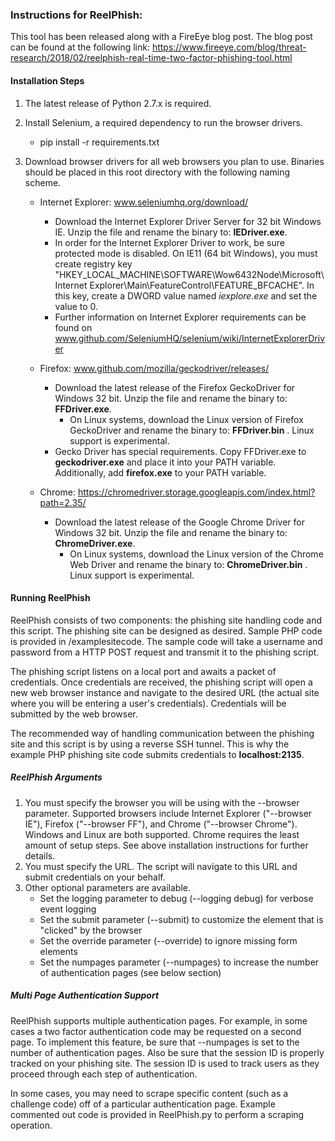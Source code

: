 ### Instructions for ReelPhish:

This tool has been released along with a FireEye blog post. The blog post can be found at the following link: https://www.fireeye.com/blog/threat-research/2018/02/reelphish-real-time-two-factor-phishing-tool.html

#### Installation Steps

1. The latest release of Python 2.7.x is required.

2. Install Selenium, a required dependency to run the browser drivers.

    * pip install -r requirements.txt
    
3. Download browser drivers for all web browsers you plan to use. Binaries
should be placed in this root directory with the following naming scheme.
    
    * Internet Explorer: www.seleniumhq.org/download/
        * Download the Internet Explorer Driver Server for 32 bit Windows IE. Unzip the
        file and rename the binary to: **IEDriver.exe**.
        * In order for the Internet Explorer Driver to work, be sure protected mode is disabled. On IE11 (64 bit Windows), you must
        create registry key "HKEY_LOCAL_MACHINE\SOFTWARE\Wow6432Node\Microsoft\Internet Explorer\Main\FeatureControl\FEATURE_BFCACHE".
        In this key, create a DWORD value named _iexplore.exe_ and set the value to 0.
        * Further information on Internet Explorer requirements can be found on www.github.com/SeleniumHQ/selenium/wiki/InternetExplorerDriver
    
    * Firefox: www.github.com/mozilla/geckodriver/releases/
        * Download the latest release of the Firefox GeckoDriver for Windows 32 bit. Unzip the file and
        rename the binary to: **FFDriver.exe**.
            * On Linux systems, download the Linux version of Firefox GeckoDriver and rename the binary to: **FFDriver.bin** . Linux support
            is experimental.
        * Gecko Driver has special requirements. Copy FFDriver.exe to **geckodriver.exe** and place it
        into your PATH variable. Additionally, add **firefox.exe** to your PATH variable.
    
    * Chrome: https://chromedriver.storage.googleapis.com/index.html?path=2.35/
        * Download the latest release of the Google Chrome Driver for Windows 32 bit. Unzip the file and
        rename the binary to: **ChromeDriver.exe**.
            * On Linux systems, download the Linux version of the Chrome Web Driver and rename the binary to: **ChromeDriver.bin** . Linux support is
            experimental.

#### Running ReelPhish

ReelPhish consists of two components: the phishing site handling code and this script. The phishing site
can be designed as desired. Sample PHP code is provided in /examplesitecode. The sample code will take a
username and password from a HTTP POST request and transmit it to the phishing script.

The phishing script listens on a local port and awaits a packet of credentials. Once credentials are received,
the phishing script will open a new web browser instance and navigate to the desired URL (the actual site where you
will be entering a user's credentials).  Credentials will be submitted by the web browser.

The recommended way of handling communication between the phishing site and this script is by using a reverse
SSH tunnel. This is why the example PHP phishing site code submits credentials to **localhost:2135**.

##### ReelPhish Arguments

1. You must specify the browser you will be using with the --browser parameter. Supported browsers include Internet
Explorer ("--browser IE"), Firefox ("--browser FF"), and Chrome ("--browser Chrome"). Windows and Linux are both supported. Chrome requires the least amount of setup steps. See
above installation instructions for further details.
2. You must specify the URL. The script will navigate to this URL and submit credentials on your behalf.
3. Other optional parameters are available.
    * Set the logging parameter to debug (--logging debug) for verbose event logging
    * Set the submit parameter (--submit) to customize the element that is "clicked" by the browser
    * Set the override parameter (--override) to ignore missing form elements
    * Set the numpages parameter (--numpages) to increase the number of authentication pages (see below section)

##### Multi Page Authentication Support

ReelPhish supports multiple authentication pages. For example, in some cases a two factor authentication code may be
requested on a second page. To implement this feature, be sure that --numpages is set to the number of authentication pages.
Also be sure that the session ID is properly tracked on your phishing site. The session ID is used to track users as they
proceed through each step of authentication. 

In some cases, you may need to scrape specific content (such as a challenge code) off of a particular authentication page. 
Example commented out code is provided in ReelPhish.py to perform a scraping operation. 
